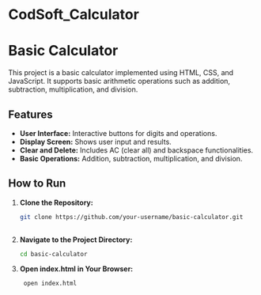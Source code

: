 # CodSoft_Calculator

# Basic Calculator

This project is a basic calculator implemented using HTML, CSS, and JavaScript. It supports basic arithmetic operations such as addition, subtraction, multiplication, and division.

## Features

- **User Interface:** Interactive buttons for digits and operations.
- **Display Screen:** Shows user input and results.
- **Clear and Delete:** Includes AC (clear all) and backspace functionalities.
- **Basic Operations:** Addition, subtraction, multiplication, and division.

## How to Run

1. **Clone the Repository:**
   ```sh
   git clone https://github.com/your-username/basic-calculator.git
  

2. **Navigate to the Project Directory:**
   ```sh
   cd basic-calculator
   ```

3. **Open index.html in Your Browser:**

   ```sh
    open index.html
   ```
